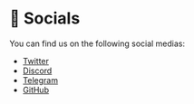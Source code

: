 # 📱 Socials

You can find us on the following social medias:

* [Twitter](https://twitter.com/amaterasufi?s=21)
* [Discord](https://discord.gg/UvV6bER3gz)
* [Telegram](https://t.me/amaterasufinance)
* [GitHub](https://github.com/Amaterasu-Finance)
